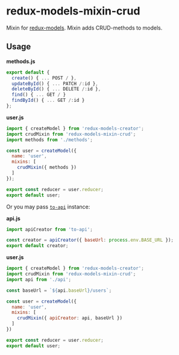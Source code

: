 # redux-models-mixin-crud

Mixin for [redux-models](https://github.com/vshushkov/redux-models). Mixin adds CRUD-methods to models.

## Usage

**methods.js**

```js
export default {
  create() { ... POST / },
  updateById() { ... PATCH /:id },
  deleteById() { ... DELETE /:id },
  find() { ... GET / }
  findById() { ... GET /:id }
};
```

**user.js**

```js
import { createModel } from 'redux-models-creator';
import crudMixin from 'redux-models-mixin-crud';
import methods from './methods';

const user = createModel({
  name: 'user',
  mixins: [
    crudMixin({ methods })
  ]
});

export const reducer = user.reducer;
export default user;
```

Or you may pass [`to-api`](https://github.com/vshushkov/to-api) instance:

**api.js**

```js
import apiCreator from 'to-api';

const creator = apiCreator({ baseUrl: process.env.BASE_URL });
export default creator;
```

**user.js**

```js
import { createModel } from 'redux-models-creator';
import crudMixin from 'redux-models-mixin-crud';
import api from './api';

const baseUrl = `${api.baseUrl}/users`;

const user = createModel({
  name: 'user',
  mixins: [
    crudMixin({ apiCreator: api, baseUrl })
  ]
})

export const reducer = user.reducer;
export default user;
```
